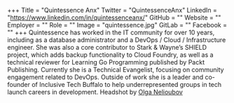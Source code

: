+++
Title = "Quintessence Anx"
Twitter = "QuintessenceAnx"
LinkedIn = "https://www.linkedin.com/in/quintessenceanx/"
GitHub = ""
Website = ""
Employer = ""
Role = ""
Image = "quintessence.jpg"
GitLab = ""
Facebook = ""
+++
Quintessence has worked in the IT community for over 10 years, including as a database administrator and a DevOps / Cloud / Infrastructure engineer. She was also a core contributor to Stark &amp; Wayne’s SHIELD project, which adds backup functionality to Cloud Foundry, as well as a technical reviewer for Learning Go Programming published by Packt Publishing. Currently she is a Technical Evangelist, focusing on community engagement related to DevOps. Outside of work she is a leader and co-founder of Inclusive Tech Buffalo to help underrepresented groups in tech launch careers in development. Headshot by [Olga Nelioubov](https://www.olganelioubov.com/)